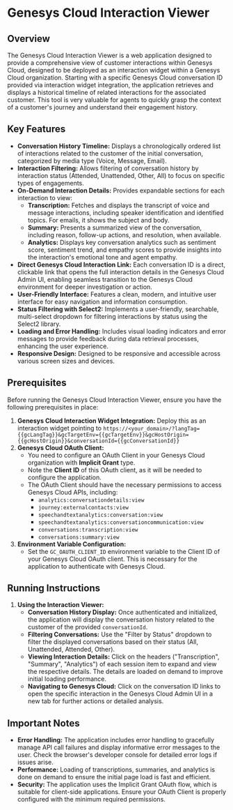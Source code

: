 # Genesys Cloud Interaction Viewer

## Overview

The Genesys Cloud Interaction Viewer is a web application designed to provide a comprehensive view of customer interactions within Genesys Cloud, designed to be deployed as an interaction widget within a Genesys Cloud organization. Starting with a specific Genesys Cloud conversation ID provided via interaction widget integration, the application retrieves and displays a historical timeline of related interactions for the associated customer. This tool is very valuable for agents to quickly grasp the context of a customer's journey and understand their engagement history.

## Key Features

*   **Conversation History Timeline:** Displays a chronologically ordered list of interactions related to the customer of the initial conversation, categorized by media type (Voice, Message, Email).
*   **Interaction Filtering:** Allows filtering of conversation history by interaction status (Attended, Unattended, Other, All) to focus on specific types of engagements.
*   **On-Demand Interaction Details:** Provides expandable sections for each interaction to view:
    *   **Transcription:** Fetches and displays the transcript of voice and message interactions, including speaker identification and identified topics. For emails, it shows the subject and body.
    *   **Summary:** Presents a summarized view of the conversation, including reason, follow-up actions, and resolution, when available.
    *   **Analytics:** Displays key conversation analytics such as sentiment score, sentiment trend, and empathy scores to provide insights into the interaction's emotional tone and agent empathy.
*   **Direct Genesys Cloud Interaction Link:** Each conversation ID is a direct, clickable link that opens the full interaction details in the Genesys Cloud Admin UI, enabling seamless transition to the Genesys Cloud environment for deeper investigation or action.
*   **User-Friendly Interface:**  Features a clean, modern, and intuitive user interface for easy navigation and information consumption.
*   **Status Filtering with Select2:** Implements a user-friendly, searchable, multi-select dropdown for filtering interactions by status using the Select2 library.
*   **Loading and Error Handling:** Includes visual loading indicators and error messages to provide feedback during data retrieval processes, enhancing the user experience.
*   **Responsive Design:**  Designed to be responsive and accessible across various screen sizes and devices.


## Prerequisites

Before running the Genesys Cloud Interaction Viewer, ensure you have the following prerequisites in place:

1.  **Genesys Cloud Interaction Widget Integration:** Deploy this as an interaction widget pointing to `https://<your_domain>/?langTag={{gcLangTag}}&gcTargetEnv={{gcTargetEnv}}&gcHostOrigin={{gcHostOrigin}}&conversationId={{gcConversationId}}`
2.  **Genesys Cloud OAuth Client:**
    *   You need to configure an OAuth Client in your Genesys Cloud organization with **Implicit Grant** type.
    *   Note the **Client ID** of this OAuth client, as it will be needed to configure the application.
    *   The OAuth Client should have the necessary permissions to access Genesys Cloud APIs, including:
        *   `analytics:conversationdetails:view`
        *   `journey:externalcontacts:view`
        *   `speechandtextanalytics:conversation:view`
        *   `speechandtextanalytics:conversationcommunication:view`
        *   `conversations:transcription:view`
        *   `conversations:summary:view`
3.  **Environment Variable Configuration:**
    *   Set the `GC_OAUTH_CLIENT_ID` environment variable to the Client ID of your Genesys Cloud OAuth client. This is necessary for the application to authenticate with Genesys Cloud.

## Running Instructions

1.  **Using the Interaction Viewer:**
    *   **Conversation History Display:** Once authenticated and initialized, the application will display the conversation history related to the customer of the provided `conversationId`.
    *   **Filtering Conversations:** Use the "Filter by Status" dropdown to filter the displayed conversations based on their status (All, Unattended, Attended, Other).
    *   **Viewing Interaction Details:** Click on the headers ("Transcription", "Summary", "Analytics") of each session item to expand and view the respective details. The details are loaded on demand to improve initial loading performance.
    *   **Navigating to Genesys Cloud:** Click on the conversation ID links to open the specific interaction in the Genesys Cloud Admin UI in a new tab for further actions or detailed analysis.

##  Important Notes

*   **Error Handling:** The application includes error handling to gracefully manage API call failures and display informative error messages to the user. Check the browser's developer console for detailed error logs if issues arise.
*   **Performance:**  Loading of transcriptions, summaries, and analytics is done on demand to ensure the initial page load is fast and efficient.
*   **Security:**  The application uses the Implicit Grant OAuth flow, which is suitable for client-side applications. Ensure your OAuth Client is properly configured with the minimum required permissions.
